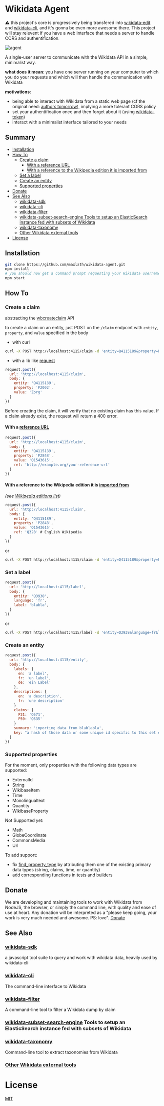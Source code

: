 # Wikidata Agent

:warning: this project's core is progressively being transfered into [wikidata-edit](https://github.com/maxlath/wikidata-edit) and [wikidata-cli](https://github.com/maxlath/wikidata-cli), and it's gonna be even more awesome there. This project will stay relevent if you have a web interface that needs a server to handle CORS and authentification.

![agent](http://vignette4.wikia.nocookie.net/matrix/images/a/ab/Original_Agents.jpg)

A single-user server to communicate with the Wikidata API in a simple, minimalist way.

**what does it mean**: you have one server running on your computer to which you do your requests and which will then handle the communication with Wikidata

**motivations**:
- being able to interact with Wikidata from a static web page (cf the original need: [authors tomorrow](https://github.com/inventaire/inventaire-authors-birthday#authors-tomorrow)), implying a more tolerant CORS policy
- set your authentification once and then forget about it (using [wikidata-token](https://github.com/maxlath/wikidata-token))
- interact with a minimalist interface tailored to your needs

## Summary

<!-- START doctoc generated TOC please keep comment here to allow auto update -->
<!-- DON'T EDIT THIS SECTION, INSTEAD RE-RUN doctoc TO UPDATE -->


  - [Installation](#installation)
  - [How To](#how-to)
    - [Create a claim](#create-a-claim)
      - [With a reference URL](#with-a-reference-url)
      - [With a reference to the Wikipedia edition it is imported from](#with-a-reference-to-the-wikipedia-edition-it-is-imported-from)
    - [Set a label](#set-a-label)
    - [Create an entity](#create-an-entity)
    - [Supported properties](#supported-properties)
  - [Donate](#donate)
  - [See Also](#see-also)
    - [wikidata-sdk](#wikidata-sdk)
    - [wikidata-cli](#wikidata-cli)
    - [wikidata-filter](#wikidata-filter)
    - [wikidata-subset-search-engine Tools to setup an ElasticSearch instance fed with subsets of Wikidata](#wikidata-subset-search-engine-tools-to-setup-an-elasticsearch-instance-fed-with-subsets-of-wikidata)
    - [wikidata-taxonomy](#wikidata-taxonomy)
    - [Other Wikidata external tools](#other-wikidata-external-tools)
- [License](#license)

<!-- END doctoc generated TOC please keep comment here to allow auto update -->

## Installation

```sh
git clone https://github.com/maxlath/wikidata-agent.git
npm install
# you should now get a command prompt requesting your Wikidata username and password
npm start
```

## How To

### Create a claim
abstracting the [wbcreateclaim](https://www.wikidata.org/w/api.php?action=help&modules=wbcreateclaim) API

to create a claim on an entity, just POST on the `/claim` endpoint with `entity`, `property`, and `value` specified in the body

* with curl

```bash
curl -X POST http://localhost:4115/claim -d 'entity=Q4115189&property=P2002&value=Zorg'
```

* with a lib like [request](https://github.com/request/request)

```javascript
request.post({
  url: 'http://localhost:4115/claim',
  body: {
    entity: 'Q4115189',
    property: 'P2002',
    value: 'Zorg'
  }
})
```

Before creating the claim, it will verify that no existing claim has this value. If a claim already exist, the request will return a 400 error.

#### With a [reference URL](https://www.wikidata.org/wiki/Property:P854)

```javascript
request.post({
  url: 'http://localhost:4115/claim',
  body: {
    entity: 'Q4115189',
    property: 'P2848',
    value: 'Q1543615',
    ref: 'http://example.org/your-reference-url'
  }
})
```

#### With a reference to the Wikipedia edition it is [imported from](https://www.wikidata.org/wiki/Property:P143)
*(see [Wikipedia editions list](/maxlath/wikidata-agent/blob/master/server/lib/reference_sources.coffee))*

```javascript
request.post({
  url: 'http://localhost:4115/claim',
  body: {
    entity: 'Q4115189',
    property: 'P2848',
    value: 'Q1543615',
    ref: 'Q328' # English Wikipedia
  }
})
```
or
```sh
curl -X POST http://localhost:4115/claim -d 'entity=Q4115189&property=P2848&value=Q1543615&ref=Q328'
```

### Set a label

```javascript
request.post({
  url: 'http://localhost:4115/label',
  body: {
    entity: 'Q3938',
    language: 'fr',
    label: 'blabla',
  }
})
```
or

```sh
curl -X POST http://localhost:4115/label -d 'entity=Q3938&language=fr&label=blabla'
```

### Create an entity

```javascript
request.post({
  url: 'http://localhost:4115/entity',
  body: {
    labels: {
      en: 'a label',
      fr: 'un label',
      de: 'ein Label'
    },
    descriptions: {
      en: 'a description',
      fr: 'une description'
    }
    claims: {
      P31: 'Q571',
      P50: 'Q535'
    }
    summary: 'importing data from blablabla',
    key: "a hash of those data or some unique id specific to this set of data to make sure this entity isn't added twice"
  }
})
```

### Supported properties
For the moment, only properties with the following data types are supported:
* ExternalId
* String
* WikibaseItem
* Time
* Monolingualtext
* Quantity
* WikibaseProperty

Not Supported yet:
* Math
* GlobeCoordinate
* CommonsMedia
* Url

To add support:
* fix [find_property_type](https://github.com/maxlath/wikidata-agent/blob/master/server/lib/find_property_type.coffee) by attributing them one of the existing primary data types (string, claims, time, or
  quantity)
* add corresponding functions in [tests](https://github.com/maxlath/wikidata-agent/blob/master/server/lib/tests.coffee) and [builders](https://github.com/maxlath/wikidata-agent/blob/master/server/lib/builders.coffee)

## Donate

We are developing and maintaining tools to work with Wikidata from NodeJS, the browser, or simply the command line, with quality and ease of use at heart. Any donation will be interpreted as a "please keep going, your work is very much needed and awesome. PS: love". [Donate](https://liberapay.com/WikidataJS)

## See Also

### [wikidata-sdk](https://github.com/maxlath/wikidata-sdk)
a javascript tool suite to query and work with wikidata data, heavily used by wikidata-cli

### [wikidata-cli](https://github.com/maxlath/wikidata-cli)
The command-line interface to Wikidata

### [wikidata-filter](https://github.com/maxlath/wikidata-filter)
A command-line tool to filter a Wikidata dump by claim

### [wikidata-subset-search-engine](https://github.com/inventaire/wikidata-subset-search-engine) Tools to setup an ElasticSearch instance fed with subsets of Wikidata

### [wikidata-taxonomy](https://github.com/nichtich/wikidata-taxonomy)
Command-line tool to extract taxonomies from Wikidata

### [Other Wikidata external tools](https://www.wikidata.org/wiki/Wikidata:Tools/External_tools)

# License
[MIT](LICENSE.md)
